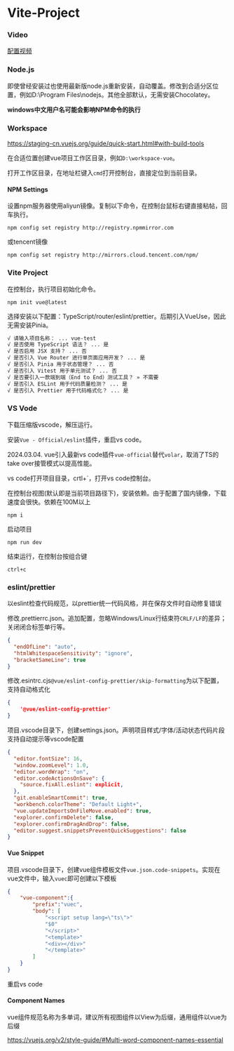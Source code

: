 # Vite-Project

### Video

[配置视频](https://mooc1.chaoxing.com/nodedetailcontroller/visitnodedetail?courseId=208931964&knowledgeId=569788774)

### Node.js

即使曾经安装过也使用最新版node.js重新安装，自动覆盖。修改到合适分区位置，例如D:\Program Files\nodejs。其他全部默认，无需安装Chocolatey。

**windows中文用户名可能会影响NPM命令的执行**

### Workspace

https://staging-cn.vuejs.org/guide/quick-start.html#with-build-tools

在合适位置创建vue项目工作区目录，例如`D:\workspace-vue`。

打开工作区目录，在地址栏键入`cmd`打开控制台，直接定位到当前目录。

#### NPM Settings

设置npm服务器使用aliyun镜像。复制以下命令，在控制台鼠标右键直接粘帖，回车执行。

```shell
npm config set registry http://registry.npmmirror.com
```

或tencent镜像

```shell
npm config set registry http://mirrors.cloud.tencent.com/npm/
```

### Vite Project

在控制台，执行项目初始化命令。

```shell
npm init vue@latest
```

选择安装以下配置：TypeScript/router/eslint/prettier。后期引入VueUse，因此无需安装Pinia。

```sh
√ 请输入项目名称： ... vue-test
√ 是否使用 TypeScript 语法？ ... 是
√ 是否启用 JSX 支持？ ... 否
√ 是否引入 Vue Router 进行单页面应用开发？ ... 是
√ 是否引入 Pinia 用于状态管理？ ... 否
√ 是否引入 Vitest 用于单元测试？ ... 否
√ 是否要引入一款端到端（End to End）测试工具？ » 不需要
√ 是否引入 ESLint 用于代码质量检测？ ... 是
√ 是否引入 Prettier 用于代码格式化？ ... 是
```

### VS Vode

下载压缩版vscode，解压运行。

安装`Vue - Official/eslint`插件，重启vs code。

2024.03.04. vue引入最新vs code插件`vue-official`替代`volar`，取消了TS的take over接管模式以提高性能。

vs code打开项目目录，crtl+`，打开vs code控制台。

在控制台视图(默认即是当前项目路径下)，安装依赖。由于配置了国内镜像，下载速度会很快。依赖在100M以上

```shell
npm i
```

启动项目

```shell
npm run dev
```

结束运行，在控制台按组合键

```shell
ctrl+c
```

### eslint/prettier

以eslint检查代码规范，以prettier统一代码风格，并在保存文件时自动修复错误

修改.prettierrc.json。追加配置，忽略Windows/Linux行结束符`CRLF/LF`的差异；关闭闭合标签单行等。

```json
{
  "endOfLine": "auto",
  "htmlWhitespaceSensitivity": "ignore",
  "bracketSameLine": true
}
```

修改.esintrc.cjs`@vue/eslint-config-prettier/skip-formatting`为以下配置，支持自动格式化

```json
{
    '@vue/eslint-config-prettier'
}
```

项目.vscode目录下，创建settings.json。声明项目样式/字体/活动状态代码片段支持自动提示等vscode配置

```json
{
  "editor.fontSize": 16,
  "window.zoomLevel": 1.0,
  "editor.wordWrap": "on", 
  "editor.codeActionsOnSave": {
    "source.fixAll.eslint": explicit,
  },
  "git.enableSmartCommit": true,
  "workbench.colorTheme": "Default Light+",
  "vue.updateImportsOnFileMove.enabled": true,
  "explorer.confirmDelete": false,
  "explorer.confirmDragAndDrop": false,
  "editor.suggest.snippetsPreventQuickSuggestions": false
} 
```

#### Vue Snippet

项目.vscode目录下，创建vue组件模板文件`vue.json.code-snippets`。实现在vue文件中，输入`vuec`即可创建以下模板

```json
{
    "vue-component":{
        "prefix":"vuec",
        "body": [
            "<script setup lang=\"ts\">"
            "$0"
            "</script>"
            "<template>"
            "<div></div>"
            "</template>"
        ]
    }
}
```

重启vs code

#### Component Names

vue组件规范名称为多单词，建议所有视图组件以View为后缀，通用组件以vue为后缀

https://vuejs.org/v2/style-guide/#Multi-word-component-names-essential